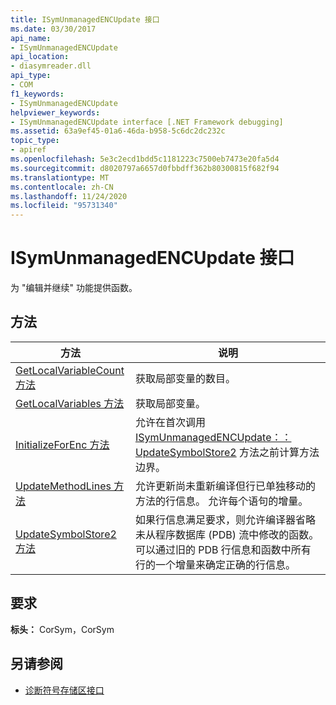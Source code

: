 ```yaml
---
title: ISymUnmanagedENCUpdate 接口
ms.date: 03/30/2017
api_name:
- ISymUnmanagedENCUpdate
api_location:
- diasymreader.dll
api_type:
- COM
f1_keywords:
- ISymUnmanagedENCUpdate
helpviewer_keywords:
- ISymUnmanagedENCUpdate interface [.NET Framework debugging]
ms.assetid: 63a9ef45-01a6-46da-b958-5c6dc2dc232c
topic_type:
- apiref
ms.openlocfilehash: 5e3c2ecd1bdd5c1181223c7500eb7473e20fa5d4
ms.sourcegitcommit: d8020797a6657d0fbbdff362b80300815f682f94
ms.translationtype: MT
ms.contentlocale: zh-CN
ms.lasthandoff: 11/24/2020
ms.locfileid: "95731340"
---
```

# <a name="isymunmanagedencupdate-interface"></a>ISymUnmanagedENCUpdate 接口

为 "编辑并继续" 功能提供函数。  
  
## <a name="methods"></a>方法  
  
|方法|说明|  
|------------|-----------------|  
|[GetLocalVariableCount 方法](isymunmanagedencupdate-getlocalvariablecount-method.md)|获取局部变量的数目。|  
|[GetLocalVariables 方法](isymunmanagedencupdate-getlocalvariables-method.md)|获取局部变量。|  
|[InitializeForEnc 方法](isymunmanagedencupdate-initializeforenc-method.md)|允许在首次调用 [ISymUnmanagedENCUpdate：： UpdateSymbolStore2](isymunmanagedencupdate-updatesymbolstore2-method.md) 方法之前计算方法边界。|  
|[UpdateMethodLines 方法](isymunmanagedencupdate-updatemethodlines-method.md)|允许更新尚未重新编译但行已单独移动的方法的行信息。 允许每个语句的增量。|  
|[UpdateSymbolStore2 方法](isymunmanagedencupdate-updatesymbolstore2-method.md)|如果行信息满足要求，则允许编译器省略未从程序数据库 (PDB) 流中修改的函数。 可以通过旧的 PDB 行信息和函数中所有行的一个增量来确定正确的行信息。|  
  
## <a name="requirements"></a>要求  

 **标头：** CorSym，CorSym  
  
## <a name="see-also"></a>另请参阅

- [诊断符号存储区接口](diagnostics-symbol-store-interfaces.md)
